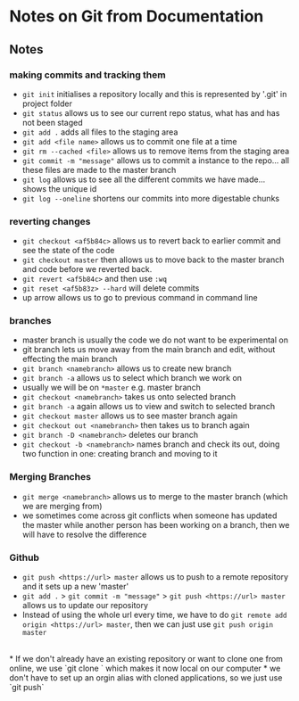 <h1>Notes on Git from Documentation</h1> 

<h2>Notes</h2>

<h3>making commits and tracking them</h3>

* `git init` initialises a repository locally and this is represented by '.git' in project folder
* `git status` allows us to see our current repo status, what has and has not been staged
* `git add .` adds all files to the staging area 
* `git add <file name>` allows us to commit one file at a time
* `git rm --cached <file>` allows us to remove items from the staging area 
* `git commit -m "message"` allows us to commit a instance to the repo... all these files are made to the master branch 
* `git log` allows us to see all the different commits we have made... shows the unique id 
* `git log --oneline` shortens our commits into more digestable chunks 

<h3>reverting changes</h3>

* `git checkout <af5b84c>` allows us to revert back to earlier commit and see the state of the code 
* `git checkout master` then allows us to move back to the master branch and code before we reverted back.
* `git revert <af5b84c>` and then use `:wq` 
* `git reset <af5b83z> --hard` will delete commits
* up arrow allows us to go to previous command in command line

<h3>branches</h3>

* master branch is usually the code we do not want to be experimental on 
* git branch lets us move away from the main branch and edit, without effecting the main branch 
* `git branch <namebranch>` allows us to create new branch
* `git branch -a` allows us to select which branch we work on
* usually we will be on `*master` e.g. master branch 
* `git checkout <namebranch>` takes us onto selected branch 
* `git branch -a` again allows us to view and switch to selected branch
*  `git checkout master` allows us to see master branch again 
*  `git checkout out <namebranch>` then takes us to branch again
*  `git branch -D <namebranch>` deletes our branch 
*  `git checkout -b <namebranch>` names branch and check its out, doing two function in one: creating branch and moving to it 

<h3>Merging Branches</h3>

* `git merge <namebranch>` allows us to merge to the master branch (which we are merging from)
*  we sometimes come across git conflicts when someone has updated the master while another person has been working on a branch, then we will have to resolve the difference

<h3>Github</h3>

* `git push <https://url> master` allows us to push to a remote repository and it sets up a new 'master' 
* `git add .` > `git commit -m "message"` > `git push <https://url> master` allows us to update our repository
* Instead of using the whole url every time, we have to do `git remote add origin <https://url> master`, then we can just use `git push origin master`
<br>
* If we don't already have an existing repository or want to clone one from online, we use `git clone <https://url>` which makes it now local on our computer
* we don't have to set up an orgin alias with cloned applications, so we just use `git push`
